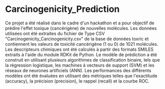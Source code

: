 # Carcinogenicity_Prediction
Ce projet a été réalisé dans le cadre d'un hackathon et a pour objectif de prédire l'effet toxique (cancérigène) de nouvelles molécules. Les données utilisées ont été extraites du fichier de Type CSV "Carcinogenicity_Carcinogenicity.csv" de la base de données toxric et contiennent les valeurs de toxicité cancérigène (1 ou 0) de 1021 molécules. Les descripteurs chimiques ont été calculés à partir des formats SMILES extraits à l'aide du module RDKit de Python. Le modèle de prédiction a été construit en utilisant plusieurs algorithmes de classification binaire, tels que la régression logistique, les machines à vecteurs de support (SVM) et les réseaux de neurones artificiels (ANN). Les performances des différents modèles ont été évaluées en utilisant des métriques telles que l'exactitude (accuracy), la précision (precision), le rappel (recall) et la courbe ROC.
